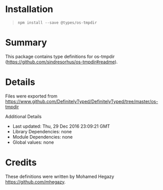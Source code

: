 # Installation
> `npm install --save @types/os-tmpdir`

# Summary
This package contains type definitions for os-tmpdir (https://github.com/sindresorhus/os-tmpdir#readme).

# Details
Files were exported from https://www.github.com/DefinitelyTyped/DefinitelyTyped/tree/master/os-tmpdir

Additional Details
 * Last updated: Thu, 29 Dec 2016 23:09:21 GMT
 * Library Dependencies: none
 * Module Dependencies: none
 * Global values: none

# Credits
These definitions were written by Mohamed Hegazy <https://github.com/mhegazy>.
